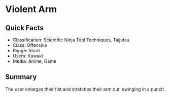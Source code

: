 # Violent Arm

## Quick Facts
- Classification: Scientific Ninja Tool Techniques, Taijutsu
- Class: Offensive
- Range: Short
- Users: Kawaki
- Media: Anime, Game

## Summary
The user enlarges their fist and stretches their arm out, swinging in a punch.
